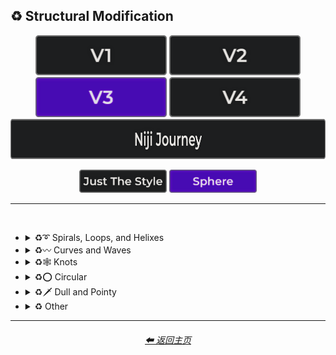 <h2>♻ Structural Modification</h2>

<div align="center">

[<img src="/Images/Repo_Parts/Buttons/Version_Buttons/button_version_V1_inactive.webp?raw=true" alt="MidJourney V1" height="64" />](/Pages/MJ_V1/Style_Pages/Sphere/Structural_Modification.md)
[<img src="/Images/Repo_Parts/Buttons/Version_Buttons/button_version_V2_inactive.webp?raw=true" alt="MidJourney V2" height="64" />](/Pages/MJ_V2/Style_Pages/Sphere/Structural_Modification.md)
[<img src="/Images/Repo_Parts/Buttons/Version_Buttons/button_version_V3_active.webp?raw=true" alt="MidJourney V3" height="64" />](/Pages/MJ_V3/Style_Pages/Sphere/Structural_Modification.md)
[<img src="/Images/Repo_Parts/Buttons/Version_Buttons/button_version_V4_inactive.webp?raw=true" alt="MidJourney V4" height="64" />](/Pages/MJ_V4/Style_Pages/Just_The_Style/Structural_Modification.md)
<br>
[<img src="/Images/Repo_Parts/Buttons/Version_Buttons/button_version_niji_inactive_full.webp?raw=true" alt="Niji Journey" height="64" />](/Pages/Niji_Journey/Style_Pages/Structural_Modification.md)

[<img src="/Images/Repo_Parts/Buttons/Image_Type_Buttons/button_just_the_style_inactive.webp?raw=true" alt="Just The Style" width="140.5" />](/Pages/MJ_V3/Style_Pages/Just_The_Style/Structural_Modification.md)
[<img src="/Images/Repo_Parts/Buttons/Image_Type_Buttons/button_sphere_active.webp?raw=true" alt="Sphere" width="140.5" />](/Pages/MJ_V3/Style_Pages/Sphere/Structural_Modification.md)

</div>

<hr>
<br>


- <details><summary>♻➰ Spirals, Loops, and Helixes</summary><p><div align="center">

    | Whirl | Spiraling | Spiral |
    | :-: | :-: | :-: |
    | <img src="/Images/MJ_V3/MidJourney_Styles_(sphere)/sphere_Whirl.webp?raw=true" width="256" /> | <img src="/Images/MJ_V3/MidJourney_Styles_(sphere)/sphere_Spiraling.webp?raw=true" width="256" /> | <img src="/Images/MJ_V3/MidJourney_Styles_(sphere)/sphere_Spiral.webp?raw=true" width="256" /> |

    <br>

    | Hyperbolic Spiral | Euler Spiral | Fermat's Spiral |
    | :-: | :-: | :-: |
    | <img src="/Images/MJ_V3/MidJourney_Styles_(sphere)/sphere_Hyperbolic_Spiral.webp?raw=true" width="256" /> | <img src="/Images/MJ_V3/MidJourney_Styles_(sphere)/sphere_Euler_Spiral.webp?raw=true" width="256" /> | <img src="/Images/MJ_V3/MidJourney_Styles_(sphere)/sphere_Fermats_Spiral.webp?raw=true" width="256" /> |

    <br>

    | Logarithmic Spiral | Doyle Spiral | Triskelion |
    | :-: | :-: | :-: |
    | <img src="/Images/MJ_V3/MidJourney_Styles_(sphere)/sphere_Logarithmic_Spiral.webp?raw=true" width="256" /> | <img src="/Images/MJ_V3/MidJourney_Styles_(sphere)/sphere_Doyle_Spiral.webp?raw=true" width="256" /> | <img src="/Images/MJ_V3/MidJourney_Styles_(sphere)/sphere_Triskelion.webp?raw=true" width="256" /> |

    <br>

    | Spiral of Theodorus | Archimedean Spiral | Golden Spiral |
    | :-: | :-: | :-: |
    | <img src="/Images/MJ_V3/MidJourney_Styles_(sphere)/sphere_Spiral_of_Theodorus.webp?raw=true" width="256" /> | <img src="/Images/MJ_V3/MidJourney_Styles_(sphere)/sphere_Archimedean_Spiral.webp?raw=true" width="256"/> | <img src="/Images/MJ_V3/MidJourney_Styles_(sphere)/sphere_Golden_Spiral.webp?raw=true" width="256" /> |

    <br>

    | Spiral Stairs | Spiral Staircase |
    | :-: | :-: |
    | <img src="/Images/MJ_V3/MidJourney_Styles_(sphere)/sphere_Spiral_Stairs.webp?raw=true" width="256" /> | <img src="/Images/MJ_V3/MidJourney_Styles_(sphere)/sphere_Spiral_Staircase.webp?raw=true" width="256" /> |

    <br>

    | Loop-De-Loop | Loopy |
    | :-: | :-: |
    | <img src="/Images/MJ_V3/MidJourney_Styles_(sphere)/Wave_12/sphere_Loop-de-loop.webp?raw=true" width="256" /> | <img src="/Images/MJ_V3/MidJourney_Styles_(sphere)/Wave_12/sphere_Loopy.webp?raw=true" width="256" /> |

    <br>

    | Helix | Double-Helix |
    | :-: | :-: |
    | <img src="/Images/MJ_V3/MidJourney_Styles_(sphere)/Wave_9/sphere_Helix.webp?raw=true" width="256" /> | <img src="/Images/MJ_V3/MidJourney_Styles_(sphere)/Wave_9/sphere_Double-Helix.webp?raw=true" width="256" /> |

    <br>

    | Twisted | Coiled |
    | :-: | :-: |
    | <img src="/Images/MJ_V3/MidJourney_Styles_(sphere)/Wave_11/sphere_Twisted.webp?raw=true" width="256" /> | <img src="/Images/MJ_V3/MidJourney_Styles_(sphere)/Wave_14/sphere_Coiled.webp?raw=true" width="256" /> |

  </div></p></details>



- <details><summary>♻〰 Curves and Waves</summary><p><div align="center">

    | Curve | Bezier Curve |
    | :-: | :-: |
    | <img src="/Images/MJ_V3/MidJourney_Styles_(sphere)/Wave_13/sphere_Curve.webp?raw=true" width="256" /> | <img src="/Images/MJ_V3/MidJourney_Styles_(sphere)/sphere_Bezier_Curve.webp?raw=true" width="256" /> |

    <br>
    
    | Wave | Wavy |
    | :-: | :-: |
    | <img src="/Images/MJ_V3/MidJourney_Styles_(sphere)/Wave_13/sphere_Wave.webp?raw=true" width="256" /> | <img src="/Images/MJ_V3/MidJourney_Styles_(sphere)/sphere_Wavy.webp?raw=true" width="256" /> |

    <br>

    | Curvaceous | Curvilinear | Sinuous |
    | :-: | :-: | :-: |
    | <img src="/Images/MJ_V3/MidJourney_Styles_(sphere)/sphere_Curvaceous.webp?raw=true" width="256" /> | <img src="/Images/MJ_V3/MidJourney_Styles_(sphere)/sphere_Curvilinear.webp?raw=true" width="256" /> | <img src="/Images/MJ_V3/MidJourney_Styles_(sphere)/sphere_Sinuous.webp?raw=true" width="256" /> |

    <br>
    
    | Curlicue |
    | :-: |
    | <img src="/Images/MJ_V3/MidJourney_Styles_(sphere)/sphere_Curlicue.webp?raw=true" width="256" /> |

    <br>

    | Ripple | Squiggly |
    | :-: | :-: |
    | <img src="/Images/MJ_V3/MidJourney_Styles_(sphere)/sphere_Ripple.webp?raw=true" width="256" /> | <img src="/Images/MJ_V3/MidJourney_Styles_(sphere)/sphere_Squiggly.webp?raw=true" width="256" /> |

    <br>

    | Dimpled | Incurved | Incurvate |
    | :-: | :-: | :-: |
    | <img src="/Images/MJ_V3/MidJourney_Styles_(sphere)/sphere_Dimpled.webp?raw=true" width="256" /> | <img src="/Images/MJ_V3/MidJourney_Styles_(sphere)/sphere_Incurved.webp?raw=true" width="256" /> | <img src="/Images/MJ_V3/MidJourney_Styles_(sphere)/sphere_Incurvate.webp?raw=true" width="256" /> |

    <br>

    | Arched | Arciform |
    | :-: | :-: |
    | <img src="/Images/MJ_V3/MidJourney_Styles_(sphere)/sphere_Arched.webp?raw=true" width="256" /> | <img src="/Images/MJ_V3/MidJourney_Styles_(sphere)/sphere_Arciform.webp?raw=true" width="256" /> |

    <br>

    | Arrondi | Sigmoid |
    | :-: | :-: |
    | <img src="/Images/MJ_V3/MidJourney_Styles_(sphere)/sphere_Arrondi.webp?raw=true" width="256" /> | <img src="/Images/MJ_V3/MidJourney_Styles_(sphere)/sphere_Sigmoid.webp?raw=true" width="256" /> |

    <br>

    | Serpentine |
    | :-: |
    | <img src="/Images/MJ_V3/MidJourney_Styles_(sphere)/sphere_Serpentine.webp?raw=true" width="256" /> |

  </div></p></details>


- <details><summary>♻🕸 Knots</summary><p><div align="center">

    | Knot | Unknot |
    | :-: | :-: |
    | <img src="/Images/MJ_V3/MidJourney_Styles_(sphere)/sphere_Knot.webp?raw=true" width="256" /> | <img src="/Images/MJ_V3/MidJourney_Styles_(sphere)/sphere_Unknot.webp?raw=true" width="256" /> |

    <br>

    | Entangled | Entanglement |
    | :-: | :-: |
    | <img src="/Images/MJ_V3/MidJourney_Styles_(sphere)/sphere_Entangled.webp?raw=true" width="256" /> | <img src="/Images/MJ_V3/MidJourney_Styles_(sphere)/Wave_14/sphere_Entanglement.webp?raw=true" width="256" /> |

    <br>

    | Celtic Knot | Pretzel Knot |
    | :-: | :-: |
    | <img src="/Images/MJ_V3/MidJourney_Styles_(sphere)/Wave_9/sphere_Celtic_Knot.webp?raw=true" width="256" /> | <img src="/Images/MJ_V3/MidJourney_Styles_(sphere)/Wave_14/sphere_Pretzel_Knot.webp?raw=true" width="256" /> |

  </div></p></details>


- <details><summary>♻⭕ Circular</summary><p><div align="center">

    | Circle | Circular |
    | :-: | :-: |
    | <img src="/Images/MJ_V3/MidJourney_Styles_(sphere)/Wave_13/sphere_Circle.webp?raw=true" width="256" /> | <img src="/Images/MJ_V3/MidJourney_Styles_(sphere)/Wave_13/sphere_Circular.webp?raw=true" width="256" /> |

    <br>
    
    | Rounded | Spherize | Spherical |
    | :-: | :-: | :-: |
    | <img src="/Images/MJ_V3/MidJourney_Styles_(sphere)/sphere_Rounded.webp?raw=true" width="256" /> | <img src="/Images/MJ_V3/MidJourney_Styles_(sphere)/sphere_Spherize.webp?raw=true" width="256" /> | <img src="/Images/MJ_V3/MidJourney_Styles_(sphere)/Wave_14/sphere_Spherical.webp?raw=true" width="256" /> |

    <br>
    
    | Concentric | Concentric Circles | Concentric Rings |
    | :-: | :-: | :-: |
    | <img src="/Images/MJ_V3/MidJourney_Styles_(sphere)/sphere_Concentric.webp?raw=true" width="256" /> | <img src="/Images/MJ_V3/MidJourney_Styles_(sphere)/sphere_Concentric_Circles.webp?raw=true" width="256" /> | <img src="/Images/MJ_V3/MidJourney_Styles_(sphere)/sphere_Concentric_Rings.webp?raw=true" width="256" /> |

    <br>
    
    | Concentric Spheres | Contour |
    | :-: | :-: |
    | <img src="/Images/MJ_V3/MidJourney_Styles_(sphere)/sphere_Concentric_Spheres.webp?raw=true" width="256" /> | <img src="/Images/MJ_V3/MidJourney_Styles_(sphere)/sphere_Contour.webp?raw=true" width="256" /> |

    <br>

    | Circinate | Orbicular | Oblique |
    | :-: | :-: | :-: |
    | <img src="/Images/MJ_V3/MidJourney_Styles_(sphere)/sphere_Circinate.webp?raw=true" width="256" /> | <img src="/Images/MJ_V3/MidJourney_Styles_(sphere)/sphere_Orbicular.webp?raw=true" width="256" /> | <img src="/Images/MJ_V3/MidJourney_Styles_(sphere)/sphere_Oblique.webp?raw=true" width="256" /> |

  </div></p></details>


- <details><summary>♻🗡️ Dull and Pointy</summary><p><div align="center">

    | Pointy | Pointed |
    | :-: | :-: |
    | <img src="/Images/MJ_V3/MidJourney_Styles_(sphere)/sphere_Pointy.webp?raw=true" width="256" /> | <img src="/Images/MJ_V3/MidJourney_Styles_(sphere)/sphere_Pointed.webp?raw=true" width="256" /> |

  </div></p></details>


- <details><summary>♻ Other</summary><p><div align="center">

    | Zig-Zag | Deflate | Inflate |
    | :-: | :-: | :-: |
    | <img src="/Images/MJ_V3/MidJourney_Styles_(sphere)/sphere_Zig-Zag.webp?raw=true" width="256" /> | <img src="/Images/MJ_V3/MidJourney_Styles_(sphere)/sphere_Deflate.webp?raw=true" width="256" /> | <img src="/Images/MJ_V3/MidJourney_Styles_(sphere)/sphere_Inflate.webp?raw=true" width="256" /> |

    <br>

    | Incline | Declinate | Biflected |
    | :-: | :-: | :-: |
    | <img src="/Images/MJ_V3/MidJourney_Styles_(sphere)/sphere_Incline.webp?raw=true" width="256" /> | <img src="/Images/MJ_V3/MidJourney_Styles_(sphere)/sphere_Declinate.webp?raw=true" width="256" /> | <img src="/Images/MJ_V3/MidJourney_Styles_(sphere)/sphere_Biflected.webp?raw=true" width="256" /> |

    <br>

    | Hollow | Enbowed |
    | :-: | :-: |
    | <img src="/Images/MJ_V3/MidJourney_Styles_(sphere)/sphere_Hollow.webp?raw=true" width="256" /> | <img src="/Images/MJ_V3/MidJourney_Styles_(sphere)/sphere_Enbowed.webp?raw=true" width="256" /> |

  </div></p></details>

<hr>
<div align="center">
    <h6><a href="/README.md">⬅ 返回主页</a></h6>
</div>